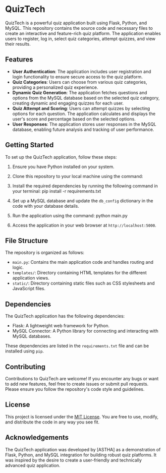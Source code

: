 # QuizTech

QuizTech is a powerful quiz application built using Flask, Python, and MySQL. This repository contains the source code and necessary files to create an interactive and feature-rich quiz platform. The application enables users to register, log in, select quiz categories, attempt quizzes, and view their results.

## Features

- **User Authentication**: The application includes user registration and login functionality to ensure secure access to the quiz platform.
- **Quiz Categories**: Users can choose from various quiz categories, providing a personalized quiz experience.
- **Dynamic Quiz Generation**: The application fetches questions and options from the MySQL database based on the selected quiz category, creating dynamic and engaging quizzes for each user.
- **Quiz Attempt and Scoring**: Users can attempt quizzes by selecting options for each question. The application calculates and displays the user's score and percentage based on the selected options.
- **User Responses**: The application stores user responses in the MySQL database, enabling future analysis and tracking of user performance.

## Getting Started

To set up the QuizTech application, follow these steps:

1. Ensure you have Python installed on your system.
   
2. Clone this repository to your local machine using the command:


3. Install the required dependencies by running the following command in your terminal:
   pip install -r requirements.txt
   
4. Set up a MySQL database and update the `db_config` dictionary in the code with your database details.
 
5. Run the application using the command:
                    python main.py
6. Access the application in your web browser at `http://localhost:5000`.

## File Structure

The repository is organized as follows:

- `main.py`: Contains the main application code and handles routing and logic.
- `templates/`: Directory containing HTML templates for the different application views.
- `static/`: Directory containing static files such as CSS stylesheets and JavaScript files.

## Dependencies

The QuizTech application has the following dependencies:

- Flask: A lightweight web framework for Python.
- MySQL Connector: A Python library for connecting and interacting with MySQL databases.

These dependencies are listed in the `requirements.txt` file and can be installed using `pip`.

## Contributing

Contributions to QuizTech are welcome! If you encounter any bugs or want to add new features, feel free to create issues or submit pull requests. Please ensure you follow the repository's code style and guidelines.

## License

This project is licensed under the [MIT License](LICENSE). You are free to use, modify, and distribute the code in any way you see fit.

## Acknowledgements

The QuizTech application was developed by [ASTHA] as a demonstration of Flask, Python, and MySQL integration for building robust quiz platforms. It was inspired by the desire to create a user-friendly and technically advanced quiz application.
   
